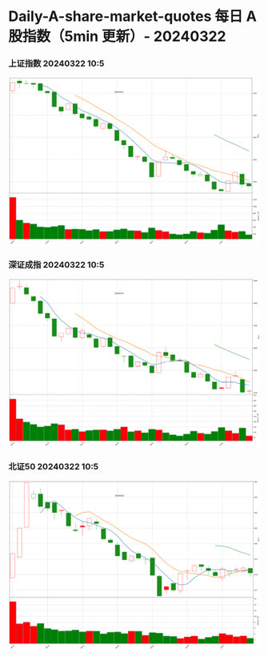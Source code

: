
# Daily-A-share-market-quotes 每日 A 股指数（5min 更新）- 20240322

### 上证指数 20240322 10:5
![](./fig/2024/3/20240322-sh000001.png)

### 深证成指 20240322 10:5
![](./fig/2024/3/20240322-sz399001.png)

### 北证50 20240322 10:5
![](./fig/2024/3/20240322-bj899050.png)
